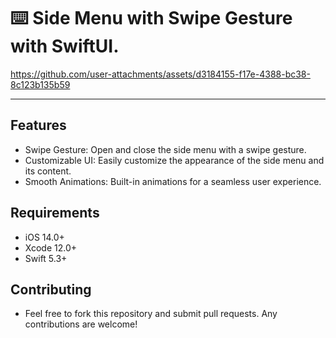 ⌨️ Side Menu with Swipe Gesture with SwiftUI.
======

https://github.com/user-attachments/assets/d3184155-f17e-4388-bc38-8c123b135b59

------

Features
------

- Swipe Gesture: Open and close the side menu with a swipe gesture.
- Customizable UI: Easily customize the appearance of the side menu and its content.
- Smooth Animations: Built-in animations for a seamless user experience.

Requirements
------

- iOS 14.0+
- Xcode 12.0+
- Swift 5.3+

Contributing
------

- Feel free to fork this repository and submit pull requests. Any contributions are welcome!


